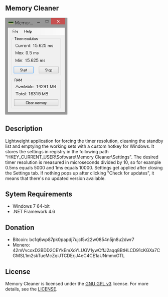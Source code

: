 ## Memory Cleaner
![Memory Cleaner](https://github.com/danskee/MemoryCleaner/blob/main/screenshot.png)

## Description
Lightweight application for forcing the timer resolution, cleaning the standby list and emptying the working sets with a custom hotkey for Windows. It stores the settings in registry in the following path "HKEY_CURRENT_USER\Software\Memory Cleaner\Settings". The desired timer resolution is measured in microseconds divided by 10, so for example 0.5ms equals 5000 and 1ms equals 10000. Settings get applied after closing the Settings tab. If nothing pops up after clicking "Check for updates", it means that there's no updated version available.

## Sytem Requirements
- Windows 7 64-bit
- .NET Framework 4.6

## Donation
- Bitcoin: bc1q6wp87pk0papdj7ujcl5v22w0854n5jn8u2dwr7
- Monero: 42mVvcoxD2BDD2CEYkEmXoYLUGV1ywCffJ2aqq8BtHLCD91cKGXa7CGMSL1m2skTueMcZqiJTCDErjJ4eC4CE1aUNmmxGTL

## License
Memory Cleaner is licensed under the [GNU GPL v3](https://www.gnu.org/licenses/gpl-3.0.en.html) license. For more details, see the [LICENSE](https://github.com/danskee/MemoryCleaner/blob/main/LICENSE).
